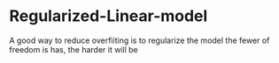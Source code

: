 # Regularized-Linear-model

A good way to reduce overfiiting is to regularize the model the fewer of freedom is has, the harder it will be
